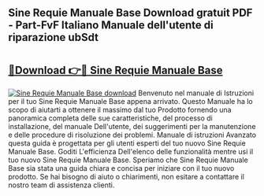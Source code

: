 ## Sine Requie Manuale Base Download gratuit PDF - Part-FvF Italiano Manuale dell'utente di riparazione ubSdt

# <h2><a href="http://df95oj.blite.top/?on=Sine+Requie+Manuale+Base">🔗Download 👉🔴 Sine Requie Manuale Base</a></h2>

[![Sine Requie Manuale Base download](https://i.imgur.com/lujVjoI.png)](http://df95oj.blite.top/?on=Sine+Requie+Manuale+Base)
Benvenuto nel manuale di Istruzioni per il tuo Sine Requie Manuale Base appena arrivato. Questo Manuale ha lo scopo di aiutarti a ottenere il massimo dal tuo Prodotto fornendo una panoramica completa delle sue caratteristiche, del processo di installazione, del manuale Dell'utente, dei suggerimenti per la manutenzione e delle procedure di risoluzione dei problemi. Manuale di istruzioni Avanzato questa guida è progettata per gli utenti esperti del tuo nuovo Sine Requie Manuale Base. Goditi L'efficienza Dell'elenco delle funzionalità mentre usi il tuo nuovo Sine Requie Manuale Base. Speriamo che Sine Requie Manuale Base sia stata una guida chiara e concisa per iniziare con il tuo nuovo prodotto. Se hai bisogno di aiuto o chiarimenti, non esitare a contattare il nostro team di assistenza clienti.
